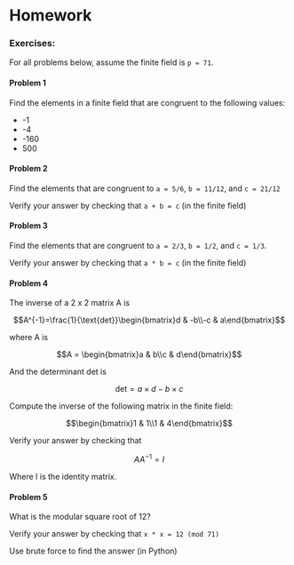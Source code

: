# Homework

### Exercises:
For all problems below, assume the finite field is `p = 71`.

#### Problem 1

Find the elements in a finite field that are congruent to the following values:

- -1
- -4
- -160
- 500

#### Problem 2

Find the elements that are congruent to `a = 5/6`, `b = 11/12`, and `c = 21/12`

Verify your answer by checking that `a + b = c` (in the finite field)

#### Problem 3

Find the elements that are congruent to `a = 2/3`, `b = 1/2`, and `c = 1/3`.

Verify your answer by checking that `a * b = c` (in the finite field)

#### Problem 4

The inverse of a 2 x 2 matrix A is

```math
A^{-1}=\frac{1}{\text{det}}\begin{bmatrix}d & -b\\-c & a\end{bmatrix}
```

where A is

```math
A = \begin{bmatrix}a & b\\c & d\end{bmatrix}
```

And the determinant det is

```math
\text{det}=a \times d-b\times c
```

Compute the inverse of the following matrix in the finite field:

```math
\begin{bmatrix}1 & 1\\1 & 4\end{bmatrix}
```

Verify your answer by checking that

```math
AA^{-1}=I
```

Where I is the identity matrix.

#### Problem 5

What is the modular square root of 12?

Verify your answer by checking that `x * x = 12 (mod 71)`

Use brute force to find the answer (in Python)

